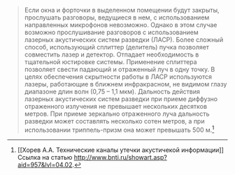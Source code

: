 >Если окна и форточки в выделенном помещении будут закрыты, прослушать разговоры, ведущиеся в нем, с использованием направленных микрофонов невозможно. Однако в этом случае возможно прослушивание разговоров с использованием лазерных акустических систем разведки (ЛАСР).
>Более сложный способ, использующий сплиттер (делитель) пучка позволяет совместить лазер и детектор. Отпадает необходимость в тщательной юстировке системы. Применение сплиттера позволяет свести падающий и отраженный луч в одну точку.
>В целях обеспечения скрытности работы в ЛАСР используются лазеры, работающие в ближнем инфракрасном, не видимом глазу диапазоне длин волн (0,75 – 1,1 мкм).
>Дальность действия лазерных акустических систем разведки при приеме диффузно отраженного излучения не превышает нескольких десятков метров. При приеме зеркально отраженного луча дальность разведки может составлять несколько сотен метров, а при использовании триппель-призм она может превышать 500 м.[^1] 

[^1]:[[Хорев А.А. Технические каналы утечки акустичекой информации]] 
Ссылка на статью http://www.bnti.ru/showart.asp?aid=957&lvl=04.02. 
